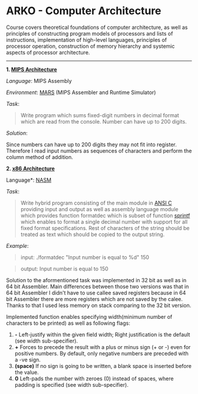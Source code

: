 # ARKO - Computer Architecture
Course covers theoretical foundations of computer architecture, as well as principles of constructing program models of processors and lists of instructions, implementation of high-level languages, principles of processor operation, construction of memory hierarchy and systemic aspects of processor architecture. 

---
**1. [MIPS Architecture](https://en.wikipedia.org/wiki/MIPS_architecture)**

*Language*: MIPS Assembly

*Environment*: [MARS](https://courses.missouristate.edu/KenVollmar/MARS/features.htm) (MIPS Assembler and Runtime Simulator)

*Task*:
>Write program which sums fixed-digit numbers in decimal format which are read from the console. Number can have up to 200 digits.

*Solution*:

Since numbers can have up to 200 digits they may not fit into register. 
Therefore I read input numbers as sequences of characters and perform the column method of addition.

**2. [x86 Architecture](https://en.wikipedia.org/wiki/X86)**

Language*: [NASM](https://en.wikipedia.org/wiki/Netwide_Assembler)

*Task*:
>Write hybrid program consisting of the main module in [ANSI C](https://en.wikipedia.org/wiki/C_(programming_language)) providing input and output as well as assembly language module which provides function formatdec which is subset of function [sprintf](http://www.cplusplus.com/reference/cstdio/sprintf/) which enables to format a single decimal number with support for all fixed format specifications. Rest of characters of the string should be treated as text which should be copied to the output string.

*Example*:

>input: ./formatdec "Input number is equal to %d" 150

>output: Input number is equal to 150

Solution to the aformentioned task was implemented in 32 bit as well as in 64 bit Assembler. Main differences between those two versions was that in 64 bit Assembler I didn't have to use callee saved registers because in 64 bit Assembler there are more registers which are not saved by the calee. Thanks to that I used less memory on stack comparing to the 32 bit version.

Implemented function enables specifying width(minimum number of characters to be printed) as well as following flags:

1. **-** Left-justify within the given field width; Right justification is the default (see width sub-specifier).
2. **+** Forces to precede the result with a plus or minus sign (+ or -) even for positive numbers. By default, only negative numbers are preceded with a -ve sign.
3. **(space)** If no sign is going to be written, a blank space is inserted before the value.
4. **0** Left-pads the number with zeroes (0) instead of spaces, where padding is specified (see width sub-specifier).
